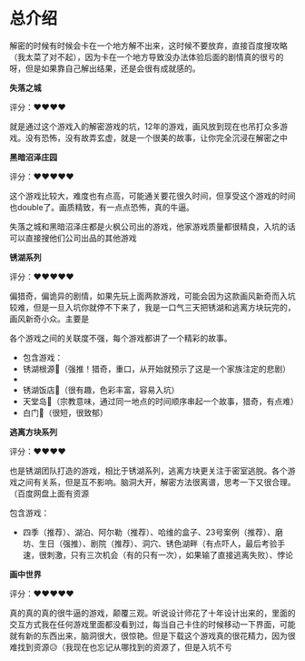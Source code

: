 # 总介绍	

​			解密的时候有时候会卡在一个地方解不出来，这时候不要放弃，直接百度搜攻略（我太菜了对不起），因为卡在一个地方导致没办法体验后面的剧情真的很亏的呀，但是如果靠自己解出结果，还是会很有成就感的。

**失落之城**

评分：❤❤❤❤

​        就是通过这个游戏入的解密游戏的坑，12年的游戏，画风放到现在也吊打众多游戏。没有恐怖，没有故弄玄虚，就是一个很美的故事，让你完全沉浸在解密之中

**黑暗沼泽庄园**

评分：❤❤❤❤❤

​		这个游戏比较大，难度也有点高，可能通关要花很久时间，但享受这个游戏的时间也double了。画质精致，有一点点恐怖，真的牛逼。

​		失落之城和黑暗沼泽庄都是火枫公司出的游戏，他家游戏质量都很精良，入坑的话可以直接搜他们公司出品的其他游戏

**锈湖系列**

评分：❤❤❤❤❤

​		偏猎奇，偏诡异的剧情，如果先玩上面两款游戏，可能会因为这款画风新奇而入坑较难，但是一旦入坑你就停不下来了，我是一口气三天把锈湖和逃离方块玩完的，画风新奇小众。主要是

各个游戏之间的关联度不强，每个游戏都讲了一个精彩的故事。

   - 包含游戏：
   - 锈湖根源🍃（强推！猎奇，重口，从开始就预示了这是一个家族注定的悲剧）
   - 
   - 锈湖饭店🏯（很有趣，色彩丰富，容易入坑）
   - 天堂岛🕍（宗教意味，通过同一地点的时间顺序串起一个故事，猎奇，有点难）
   - 白门📄（很短，很致郁）

**逃离方块系列** 

评分：❤❤❤❤

​		也是锈湖团队打造的游戏，相比于锈湖系列，逃离方块更关注于密室逃脱。各个游戏之间有关系，但是互不影响。脑洞大开，解密方法很离谱，思考一下又很合理。（百度网盘上面有资源

包含游戏：

- 四季（推荐）、湖泊、阿尔勒（推荐）、哈维的盒子、23号案例（推荐）、磨坊、生日（强推）、剧院（推荐）、洞穴、锈色湖畔（有点吓人，最后考验手速，很刺激，只有三次机会（有的只有一次），如果输了直接逃离失败）、悖论

**画中世界**

评分：❤❤❤❤❤

​      	真的真的真的很牛逼的游戏，颠覆三观。听说设计师花了十年设计出来的，里面的交互方式我在任何游戏里面都没看到过，每当自己卡住的时候移动一下界面，可能就有新的东西出来，脑洞很大，很惊艳。但是下载这个游戏真的很花精力，因为很难找到资源😥（我现在也忘记从哪找到的资源了，但是入坑不亏